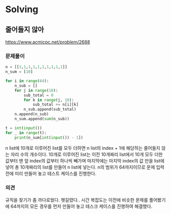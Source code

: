 # Solving

## 줄어들지 않아
https://www.acmicpc.net/problem/2688
### 문제풀이
```python
n = [[1,1,1,1,1,1,1,1,1,1]]
n_sum = [10]

for i in range(64):
    n_sub = []
    for j in range(10):
        sub_total = 0
        for k in range(j, 10):
            sub_total += n[i][k]
        n_sub.append(sub_total)
    n.append(n_sub)
    n_sum.append(sum(n_sub))

t = int(input())
for _ in range(t):
    print(n_sum[int(input()) - 1])
```
n list에 10개로 이루어진 list를 모두 더하면 n list의 index + 1에 해당하는 줄어들지 않는 자리 수의 개수이다. 10개로 이루어진 list는 이전 10개짜리 list에서 10개 모두 더한 값부터 맨 앞 index의 값부터 하나씩 빼가며 마지막에는 마지막 index의 값 만을 list에 넣어 총 10개짜리의 list를 만들어 n list에 넣는다. n의 범위가 64까지이므로 문제 입력 전에 미리 만들어 놓고 테스트 케이스를 진행한다. 
### 의견
규칙을 찾기가 좀 까다로웠다. 헷갈렸다.. 시간 복잡도는 이전에 비슷한 문제를 풀어봤기에 64까지의 모든 경우를 먼저 만들어 놓고 테스크 케이스를 진행하여 해결했다.